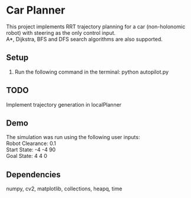 # Car Planner        			             
This project implements RRT trajectory planning for a car (non-holonomic robot) with steering as the only control input.  
A*, Dijkstra, BFS and DFS search algorithms are also supported.

## Setup
1. Run the following command in the terminal: python autopilot.py

## TODO
Implement trajectory generation in localPlanner

## Demo 
The simulation was run using the following user inputs:  
Robot Clearance: 0.1   
Start State: -4 -4 90  
Goal State: 4 4 0
   
## Dependencies
numpy, cv2, matplotlib, collections, heapq, time